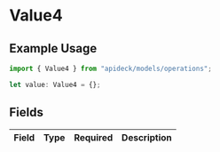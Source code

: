 # Value4

## Example Usage

```typescript
import { Value4 } from "apideck/models/operations";

let value: Value4 = {};
```

## Fields

| Field       | Type        | Required    | Description |
| ----------- | ----------- | ----------- | ----------- |